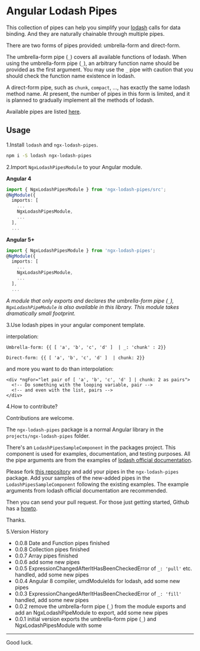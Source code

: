 # Angular Lodash Pipes

This collection of pipes can help you simplify your [lodash](https://lodash.com/) calls for data binding. And they are naturally chainable through multiple pipes.

There are two forms of pipes provided: umbrella-form and direct-form.

The umbrella-form pipe (`_`) covers all available functions of lodash. When using the umbrella-form pipe (`_`), an arbitrary function name should be provided as the first argument. You may use the `_` pipe with caution that you should check the function name existence in lodash.
                                                                       
A direct-form pipe, such as `chunk`, `compact`, ..., has exactly the same lodash method name. At present, the number of pipes in this form is limited, and it is planned to gradually implement all the methods of lodash.

Available pipes are listed [here](http://mario.studio/packages/lodash-pipes).

## Usage

1.Install `lodash` and `ngx-lodash-pipes`.

```bash
npm i -S lodash ngx-lodash-pipes
```

2.Import `NgxLodashPipesModule` to your Angular module.

**Angular 4**

```typescript
import { NgxLodashPipesModule } from 'ngx-lodash-pipes/src';
@NgModule({
  imports: [
    ...
    NgxLodashPipesModule,
    ...
  ],
  ...
```

**Angular 5+**

```typescript
import { NgxLodashPipesModule } from 'ngx-lodash-pipes';
@NgModule({
  imports: [
    ...
    NgxLodashPipesModule,
    ...
  ],
  ...
```

*A module that only exports and declares the umbrella-form pipe (`_`), `NgxLodashPipeModule` is also available in this library. This module takes dramatically small footprint.* 

3.Use lodash pipes in your angular component template.

interpolation:

```angular2html
Umbrella-form: {{ [ 'a', 'b', 'c', 'd' ]  | _: 'chunk' : 2}}

Direct-form: {{ [ 'a', 'b', 'c', 'd' ]  | chunk: 2}}
```

and more you want to do than interpolation:

```angular2html
<div *ngFor="let pair of [ 'a', 'b', 'c', 'd' ] | chunk: 2 as pairs">
  <!-- Do something with the looping variable, pair -->
  <!-- and even with the list, pairs -->
</div>
```

4.How to contribute?

Contributions are welcome.

The `ngx-lodash-pipes` package is a normal Angular library in the `projects/ngx-lodash-pipes` folder.

There's an `LodashPipesSampleComponent` in the packages project. This component is used for examples, documentation, and testing purposes. All the pipe arguments are from the examples of [lodash official documentation](https://lodash.com/docs).

Please fork [this repository](https://github.com/kingmario/packages) and add your pipes in the `ngx-lodash-pipes` package. Add your samples of the new-added pipes in the `LodashPipesSampleComponent` following the existing examples. The example arguments from lodash official documentation are recommended.

Then you can send your pull request. For those just getting started, Github has a [howto](https://help.github.com/en/articles/about-pull-requests).

Thanks.

5.Version History

* 0.0.8 Date and Function pipes finished
* 0.0.8 Collection pipes finished
* 0.0.7 Array pipes finished
* 0.0.6 add some new pipes
* 0.0.5 ExpressionChangedAfterItHasBeenCheckedError of `_: 'pull'` etc. handled, add some new pipes
* 0.0.4 Angular 8 compiler, umdModuleIds for lodash, add some new pipes
* 0.0.3 ExpressionChangedAfterItHasBeenCheckedError of `_: 'fill'` handled, add some new pipes
* 0.0.2 remove the umbrella-form pipe (`_`) from the module exports and add an NgxLodashPipeModule to export, add some new pipes
* 0.0.1 initial version exports the umbrella-form pipe (`_`) and NgxLodashPipesModule with some
---
Good luck.
